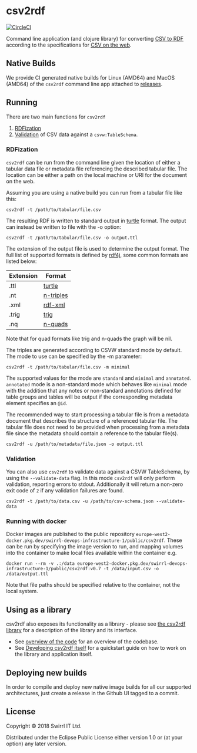 # csv2rdf

[![CircleCI](https://circleci.com/gh/Swirrl/csv2rdf/tree/master.svg?style=svg)](https://circleci.com/gh/Swirrl/csv2rdf/tree/master)

Command line application (and clojure library) for converting [CSV to RDF](https://www.w3.org/TR/2015/REC-csv2rdf-20151217/) according to the specifications for [CSV on the web](https://w3c.github.io/csvw/).

## Native Builds

We provide CI generated native builds for Linux (AMD64) and MacOS (AMD64) of the `csv2rdf` command line app attached to [releases](https://github.com/Swirrl/csv2rdf/releases).

## Running

There are two main functions for `csv2rdf`

1. [RDFization](#RDFization)
2. [Validation](#Validation) of CSV data against a `csvw:TableSchema`.

### RDFization

`csv2rdf` can be run from the command line given the location of either a tabular data file or metadata file referencing the described tabular file. The location
can be either a path on the local machine or URI for the document on the web.

Assuming you are using a native build you can run from a tabular file like this:

    csv2rdf -t /path/to/tabular/file.csv

The resulting RDF is written to standard output in [turtle](https://www.w3.org/TR/turtle/) format. The output can instead be written to file with the -o option:

    csv2rdf -t /path/to/tabular/file.csv -o output.ttl

The extension of the output file is used to determine the output format. The full list of supported formats is defined by [rdf4j](http://docs.rdf4j.org/programming/#_detecting_the_file_format),
some common formats are listed below:

| Extension | Format                                               |
| --------- | -----------------------------------------------------|
| .ttl      | [turtle](https://www.w3.org/TR/turtle/)              |
| .nt       | [n-triples](https://www.w3.org/TR/n-triples/)        |
| .xml      | [rdf-xml](https://www.w3.org/TR/rdf-syntax-grammar/) |
| .trig     | [trig](https://www.w3.org/TR/trig/)                  |
| .nq       | [n-quads](https://www.w3.org/TR/n-quads/)            |

Note that for quad formats like trig and n-quads the graph will be nil.

The triples are generated according to CSVW standard mode by default. The mode to use can be specified by the -m parameter:

    csv2rdf -t /path/to/tabular/file.csv -m minimal

The supported values for the mode are `standard` and `minimal` and `annotated`. `annotated` mode is a non-standard mode which behaves like
`minimal` mode with the addition that any notes or non-standard annotations defined for table groups and tables will be output if the
corresponding metadata element specifies an `@id`.

The recommended way to start processing a tabular file is from a metadata document that describes the structure of a referenced tabular file. The tabular file does not
need to be provided when processing from a metadata file since the metadata should contain a reference to the tabular file(s).

    csv2rdf -u /path/to/metadata/file.json -o output.ttl

### Validation

You can also use `csv2rdf` to validate data against a CSVW TableSchema, by using the `--validate-data` flag.  In this mode `csv2rdf` will only perform validation, reporting errors to stdout.  Additionally it will return a non-zero exit code of `2` if any validation failures are found.

    csv2rdf -t /path/to/data.csv -u /path/to/csv-schema.json --validate-data

### Running with docker

Docker images are published to the public repository `europe-west2-docker.pkg.dev/swirrl-devops-infrastructure-1/public/csv2rdf`.
These can be run by specifying the image version to run, and mapping volumes into the container to make local files available within
the container e.g.

    docker run --rm -v .:/data europe-west2-docker.pkg.dev/swirrl-devops-infrastructure-1/public/csv2rdf:v0.7 -t /data/input.csv -o /data/output.ttl

Note that file paths should be specified relative to the container, not the local system.

## Using as a library

csv2rdf also exposes its functionality as a library - please see [the csv2rdf library](doc/library.md) for a description of the library and its interface.

- See [overview of the code](doc/code.md) for an overview of the codebase.
- See [Developing csv2rdf itself](doc/developing.md) for a quickstart guide on how to work on the library and application itself.

## Deploying new builds

In order to compile and deploy new native image builds for all our supported architectures, just create a release in the Github UI tagged to a commit.

## License

Copyright © 2018 Swirrl IT Ltd.

Distributed under the Eclipse Public License either version 1.0 or (at
your option) any later version.
